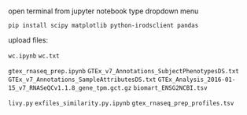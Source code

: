 ###

open terminal from jupyter notebook type dropdown menu

```
pip install scipy matplotlib python-irodsclient pandas
```

upload files:

`wc.ipynb`
`wc.txt`

`gtex_rnaseq_prep.ipynb`
`GTEx_v7_Annotations_SubjectPhenotypesDS.txt`
`GTEx_v7_Annotations_SampleAttributesDS.txt`
`GTEx_Analysis_2016-01-15_v7_RNASeQCv1.1.8_gene_tpm.gct.gz`
`biomart_ENSG2NCBI.tsv`

`livy.py`
`exfiles_similarity.py.ipynb`
`gtex_rnaseq_prep_profiles.tsv`
